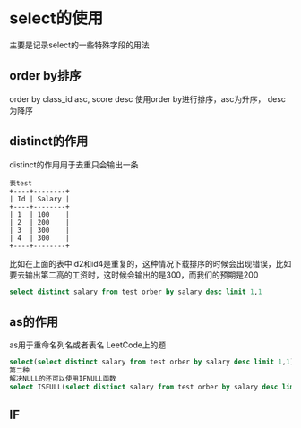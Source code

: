 # select的使用
主要是记录select的一些特殊字段的用法

## order by排序
order by class_id asc, score desc
使用order by进行排序，asc为升序， desc为降序

## distinct的作用
distinct的作用用于去重只会输出一条
```text
表test
+----+--------+
| Id | Salary |
+----+--------+
| 1  | 100    |
| 2  | 200    |
| 3  | 300    |
| 4  | 300    |
+----+--------+
```

比如在上面的表中id2和id4是重复的，这种情况下载排序的时候会出现错误，比如要去输出第二高的工资时，这时候会输出的是300，而我们的预期是200
```sql
select distinct salary from test orber by salary desc limit 1,1
```

## as的作用
as用于重命名列名或者表名
LeetCode上的题
```sql
select(select distinct salary from test orber by salary desc limit 1,1) as SecondHighestSalary
第二种
解决NULL的还可以使用IFNULL函数
select ISFULL(select distinct salary from test orber by salary desc limit 1,1) as SecondHighestSalary
```

## IF















